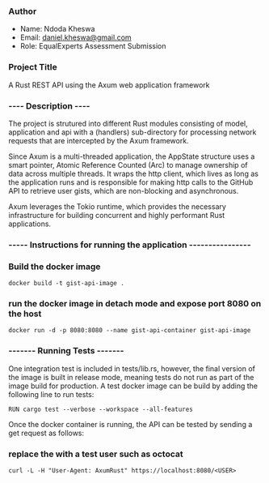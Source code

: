 ### Author 
* Name: Ndoda Kheswa
* Email: daniel.kheswa@gmail.com
* Role: EqualExperts Assessment Submission

### Project Title
A Rust REST API using the Axum web application framework 

### ---- Description ----
The project is strutured into different Rust modules consisting of model, application and api with a (handlers) sub-directory for processing network requests that are intercepted by the Axum framework.

Since Axum is a multi-threaded application, the AppState structure uses a smart pointer, Atomic Reference Counted (Arc) to manage ownership of data across multiple threads. It wraps the http client, which lives as long as the application runs and is responsible for making http calls to the GitHub API to retrieve user gists, which are non-blocking and asynchronous.

Axum leverages the Tokio runtime, which provides the necessary infrastructure for building concurrent and highly performant Rust applications. 

### ----- Instructions for running the application ----------------
### Build the docker image
`docker build -t gist-api-image .`

### run the docker image in detach mode and expose port 8080 on the host
`docker run -d -p 8080:8080 --name gist-api-container gist-api-image`

### ------- Running Tests -------

One integration test is included in tests/lib.rs, however, the final version of the image is built in release mode, meaning tests do not run as part of the image build for production. A test docker image can be build by adding the following line to run tests:

`RUN cargo test --verbose --workspace --all-features`

Once the docker container is running, the API can be tested by sending a get request as follows:
### replace the <USER> with a test user such as octocat

`curl -L -H "User-Agent: AxumRust" https://localhost:8080/<USER>`       





